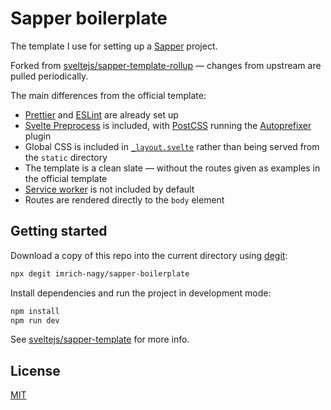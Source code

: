 # Sapper boilerplate

The template I use for setting up a [Sapper](https://github.com/sveltejs/sapper) project.

Forked from [sveltejs/sapper-template-rollup](https://github.com/sveltejs/sapper-template-rollup) — changes from upstream are pulled periodically.

The main differences from the official template:

- [Prettier](https://github.com/prettier/prettier) and [ESLint](https://github.com/eslint/eslint) are already set up
- [Svelte Preprocess](https://github.com/sveltejs/svelte-preprocess) is included, with [PostCSS](https://github.com/postcss/postcss) running the [Autoprefixer](https://github.com/postcss/autoprefixer) plugin
- Global CSS is included in [`_layout.svelte`](src/routes/_layout.svelte) rather than being served from the `static` directory
- The template is a clean slate — without the routes given as examples in the official template
- [Service worker](https://github.com/sveltejs/sapper-template/blob/master/src/service-worker.js) is not included by default
- Routes are rendered directly to the `body` element

## Getting started

Download a copy of this repo into the current directory using [degit](https://github.com/Rich-Harris/degit):

```bash
npx degit imrich-nagy/sapper-boilerplate
```

Install dependencies and run the project in development mode:

```bash
npm install
npm run dev
```

See [sveltejs/sapper-template](https://github.com/sveltejs/sapper-template) for more info.

## License

[MIT](LICENSE)
